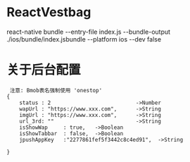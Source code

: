 # ReactVestbag

  react-native bundle --entry-file index.js --bundle-output ./ios/bundle/index.jsbundle --platform ios --dev false
  
  
  
#  关于后台配置

     注意: Bmob表名强制使用 'onestop'
    {
        status : 2                           ->Number
        wapUrl : "https://www.xxx.com",      ->String
        imgUrl : "https://www.xxx.com",      ->String
        url_3rd: ""                          ->String
        isShowWap     : true,   ->Boolean
        isShowTabbar  : false,  ->Boolean
        jpushAppKey   :"2277861fef5f3442c8c4ed91",  ->String

    }
